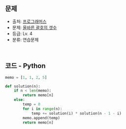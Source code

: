 ## 문제

- 출처: [ 프로그래머스 ](https://school.programmers.co.kr/)
- 문제: [ 올바른 괄호의 갯수 ](https://school.programmers.co.kr/learn/courses/30/lessons/12929)
- 등급: Lv. 4
- 분류: 연습문제

<br>

## 코드 - Python

``` python
memo = [1, 1, 2, 5]

def solution(n):
    if n < len(memo):
        return memo[n]
    else:
        temp = 0
        for i in range(n):
            temp += solution(i) * solution(n - 1 - i)
        memo.append(temp)
        return memo[n]
```

[//]: # (<br>)

[//]: # (## 해설)
